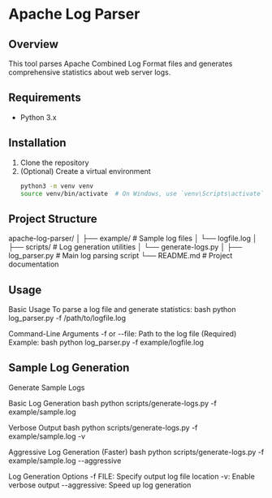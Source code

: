 # Apache Log Parser

## Overview
This tool parses Apache Combined Log Format files and generates comprehensive statistics about web server logs.

## Requirements
- Python 3.x

## Installation
1. Clone the repository
2. (Optional) Create a virtual environment
   ```bash
   python3 -m venv venv
   source venv/bin/activate  # On Windows, use `venv\Scripts\activate`


## Project Structure

apache-log-parser/
│
├── example/           # Sample log files
│   └── logfile.log
│
├── scripts/           # Log generation utilities
│   └── generate-logs.py
│
├── log_parser.py      # Main log parsing script
└── README.md          # Project documentation


## Usage
Basic Usage
   To parse a log file and generate statistics:
   bash
   python log_parser.py -f /path/to/logfile.log

Command-Line Arguments
   -f or --file: Path to the log file (Required)
   Example:
   bash
   python log_parser.py -f example/logfile.log

## Sample Log Generation
Generate Sample Logs

   Basic Log Generation
   bash
   python scripts/generate-logs.py -f example/sample.log

   Verbose Output
   bash
   python scripts/generate-logs.py -f example/sample.log -v

   Aggressive Log Generation (Faster)
   bash
   python scripts/generate-logs.py -f example/sample.log --aggressive

Log Generation Options
   -f FILE: Specify output log file location
   -v: Enable verbose output
   --aggressive: Speed up log generation